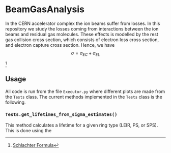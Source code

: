 # BeamGasAnalysis
In the CERN accelerator complex the ion beams suffer from losses. In this repository we study the losses coming from interactions between the ion beams and residual gas molecules. These effects is modelled by the rest gas collision cross section, which consists of electron loss cross section, and electron capture cross section. Hence, we have 
$$
\sigma = \sigma_{EC} + \sigma_{EL}
$$ 

[^1]

## Usage
All code is run from the file `Executor.py` where different plots are made from the `Tests` class. The current methods implemented in the `Tests` class is the following.

### `Tests.get_lifetimes_from_sigma_estimates()`
This method calculates a lifetime for a given ring type (LEIR, PS, or SPS). This is done using the 



[^1]: [Schlachter Formula](https://journals.aps.org/pra/abstract/10.1103/PhysRevA.27.3372)